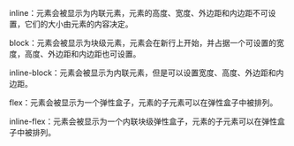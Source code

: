 inline：元素会被显示为内联元素，元素的高度、宽度、外边距和内边距不可设置，它们的大小由元素的内容决定。

block：元素会被显示为块级元素，元素会在新行上开始，并占据一个可设置的宽度，高度、外边距和内边距也可设置。

inline-block：元素会被显示为内联元素，但是可以设置宽度、高度、外边距和内边距。

flex：元素会被显示为一个弹性盒子，元素的子元素可以在弹性盒子中被排列。

inline-flex：元素会被显示为一个内联块级弹性盒子，元素的子元素可以在弹性盒子中被排列。